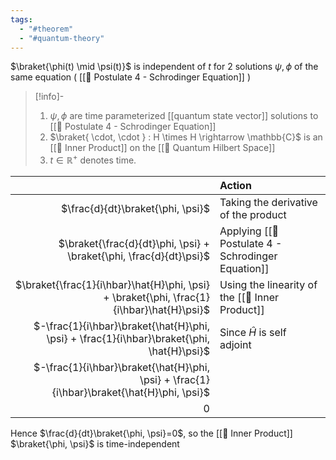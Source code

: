 ```yaml
---
tags:
  - "#theorem"
  - "#quantum-theory"
---
```

$\braket{\phi(t) \mid \psi(t)}$ is independent of $t$ for 2 solutions $\psi, \phi$  of the same equation ( [[📕 Postulate 4 - Schrodinger Equation]] )

>[!info]-
> 1. $\psi, \phi$ are time parameterized [[quantum state vector]] solutions to [[📕 Postulate 4 - Schrodinger Equation]]
> 2. $\braket{ \cdot, \cdot } : H \times H \rightarrow \mathbb{C}$ is an [[📘 Inner Product]] on the [[📘 Quantum Hilbert Space]] 
> 3. $t \in \mathbb{R}^+$ denotes time.

|  | Action |
| ---: | :--- |
| $\frac{d}{dt}\braket{\phi, \psi}$ | Taking the derivative of the product |
| $\braket{\frac{d}{dt}\phi, \psi} + \braket{\phi, \frac{d}{dt}\psi}$ | Applying [[📕 Postulate 4 - Schrodinger Equation]] |
| $\braket{\frac{1}{i\hbar}\hat{H}\phi, \psi} + \braket{\phi, \frac{1}{i\hbar}\hat{H}\psi}$ | Using the linearity of the [[📘 Inner Product]] |
| $-\frac{1}{i\hbar}\braket{\hat{H}\phi, \psi} + \frac{1}{i\hbar}\braket{\phi, \hat{H}\psi}$ | Since $\hat H$ is self adjoint |
| $-\frac{1}{i\hbar}\braket{\hat{H}\phi, \psi} + \frac{1}{i\hbar}\braket{\hat{H}\phi, \psi}$ | |
| $0$ |  |

Hence $\frac{d}{dt}\braket{\phi, \psi}=0$, so the [[📘 Inner Product]] $\braket{\phi, \psi}$ is time-independent
